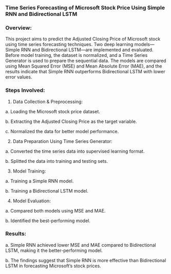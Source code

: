 ### Time Series Forecasting of Microsoft Stock Price Using Simple RNN and Bidirectional LSTM

### Overview:
This project aims to predict the Adjusted Closing Price of Microsoft stock using time series forecasting techniques. Two deep learning models—Simple RNN and Bidirectional LSTM—are implemented and evaluated. Before model training, the dataset is normalized, and a Time Series Generator is used to prepare the sequential data. The models are compared using Mean Squared Error (MSE) and Mean Absolute Error (MAE), and the results indicate that Simple RNN outperforms Bidirectional LSTM with lower error values.

### Steps Involved:

1. Data Collection & Preprocessing:
   
a. Loading the Microsoft stock price dataset.

b. Extracting the Adjusted Closing Price as the target variable.

c. Normalized the data for better model performance.

2. Data Preparation Using Time Series Generator:

a. Converted the time series data into supervised learning format.

b. Splitted the data into training and testing sets.

3. Model Training:

a. Training a Simple RNN model.

b. Training a Bidirectional LSTM model.

4. Model Evaluation:

a. Compared both models using MSE and MAE.

b. Identified the best-performing model.

### Results:

a. Simple RNN achieved lower MSE and MAE compared to Bidirectional LSTM, making it the better-performing model.

b. The findings suggest that Simple RNN is more effective than Bidirectional LSTM in forecasting Microsoft’s stock prices.













